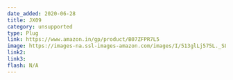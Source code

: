 ```yaml
---
date_added: 2020-06-28
title: JX09
category: unsupported
type: Plug
link: https://www.amazon.in/gp/product/B07ZFPR7L5
image: https://images-na.ssl-images-amazon.com/images/I/513glLj575L._SL1500_.jpg
link2: 
link3: 
flash: N/A
---
```

